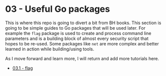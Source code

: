 # 03 - Useful Go packages
This is where this repo is going to divert a bit from BH books. This section is going to be simple guides to Go packages that will be used later. For example the `flag` package is used to create and process command line parameters and is a building block of almost every security script that hopes to be re-used. Some packages like `net` are more complex and better learned in action while building/using tools.

As I move forward and learn more, I will return and add more tutorials here.

- [03.1 - flag](content/03.1.md)

